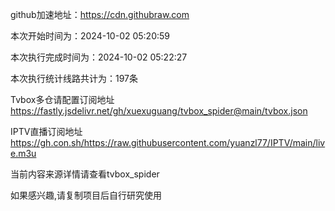 
    
github加速地址：https://cdn.githubraw.com
    
本次开始时间为：2024-10-02 05:20:59

本次执行完成时间为：2024-10-02 05:22:27

本次执行统计线路共计为：197条

Tvbox多仓请配置订阅地址 https://fastly.jsdelivr.net/gh/xuexuguang/tvbox_spider@main/tvbox.json

IPTV直播订阅地址 https://gh.con.sh/https://raw.githubusercontent.com/yuanzl77/IPTV/main/live.m3u

当前内容来源详情请查看tvbox_spider

如果感兴趣,请复制项目后自行研究使用
